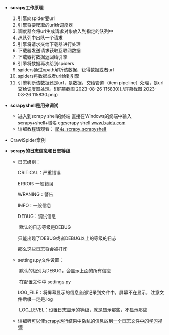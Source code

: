 * **scrapy工作原理**
  1. 引擎向spider要url
  2. 引擎将要爬取的url给调度器
  3. 调度器会将url生成请求对象放入到指定的队列中
  4. 从队列中出队一个请求
  5. 引擎将请求交给下载器进行处理
  6. 下载器发送请求获取互联网数据
  7. 下载器将数据返回给引擎
  8. 引擎将数据再次给到spiders
  9. spiders通过xpath解析该数据，获得数据或者url
  10. spiders将数据或者url给到引擎
  11. 引擎判断该数据还是url，是数据，交给管道（item pipeline）处理，是url交给调度器处理。![屏幕截图 2023-08-26 115830](./屏幕截图 2023-08-26 115830.png)
  
* **scrapyshell是用来调试**
  * 进入到scrapy shell的终端  直接在Windows的终端中输入scrapy+shell+域名
    eg:scrapy shell www.baidu.com
  * 详细教程请观看： [爬虫_scrapy_scrapyshell](https://www.bilibili.com/video/BV1Db4y1m7Ho/?p=94&vd_source=2a411562cb1015d46811fc2c5f78baef) 
  
* CrawlSpider案例

* **scrapy的日志信息和日志等级**
  
  * 日志级别：
  
    CRITICAL：严重错误
  
    ERROR:  一般错误
  
    WRANING：警告
  
    INFO：一般信息
  
    DEBUG：调试信息
  
    ​	默认的日志等级是DEBUG
  
    只能出现了DEBUG或者DEBUG以上的等级的日志
  
    那么这些日志将会被打印
  
  * settings.py文件设置：
  
    ​	默认的级别为DEBUG，会显示上面的所有信息
  
    ​	在配置文件中 settings.py
  
    ​	LOG_FILE：将屏幕显示的信息全部记录到文件中，屏幕不在显示，注意文件后缀一定是.log
  
    ​	LOG_LEVEL：设置日志显示的等级，就是显示那些，不显示那些
  
  * 详细听[可以使scrapy运行结果中杂乱的信息放到一个日志文件中的学习视频](https://www.bilibili.com/video/BV1Db4y1m7Ho?p=103)